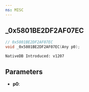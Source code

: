 ```yaml
---
ns: MISC
---
```

## _0x5801BE2DF2AF07EC

```c
// 0x5801BE2DF2AF07EC
void _0x5801BE2DF2AF07EC(Any p0);
```

```
NativeDB Introduced: v1207
```

## Parameters
* **p0**:
